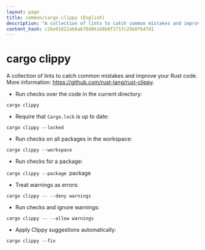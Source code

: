 ```yaml
---
layout: page
title: common/cargo-clippy (English)
description: "A collection of lints to catch common mistakes and improve your Rust code."
content_hash: c26e91822ab6a678d86168b0f1f1fc25b8f647d1
---
```

# cargo clippy

A collection of lints to catch common mistakes and improve your Rust code.
More information: <https://github.com/rust-lang/rust-clippy>.

- Run checks over the code in the current directory:

`cargo clippy`

- Require that `Cargo.lock` is up to date:

`cargo clippy --locked`

- Run checks on all packages in the workspace:

`cargo clippy --workspace`

- Run checks for a package:

`cargo clippy --package `<span class="tldr-var badge badge-pill bg-dark-lm bg-white-dm text-white-lm text-dark-dm font-weight-bold">package</span>

- Treat warnings as errors:

`cargo clippy -- --deny warnings`

- Run checks and ignore warnings:

`cargo clippy -- --allow warnings`

- Apply Clippy suggestions automatically:

`cargo clippy --fix`
